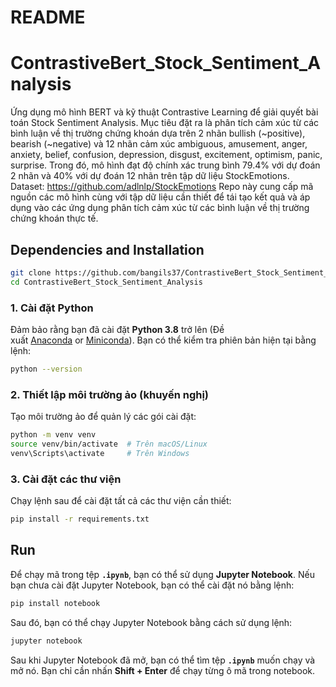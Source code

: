# README

# **ContrastiveBert_Stock_Sentiment_Analysis**

Ứng dụng mô hình BERT và kỹ thuật Contrastive Learning để giải quyết bài toán Stock Sentiment Analysis. Mục tiêu đặt ra là phân tích cảm xúc từ các bình luận về thị trường chứng khoán dựa trên 2 nhãn bullish (~positive), bearish (~negative) và 12 nhãn cảm xúc ambiguous, amusement, anger, anxiety, belief, confusion, depression, disgust, excitement, optimism, panic, surprise. Trong đó, mô hình đạt độ chính xác trung bình 79.4% với dự đoán 2 nhãn và 40% với dự đoán 12 nhãn trên tập dữ liệu StockEmotions.
Dataset: https://github.com/adlnlp/StockEmotions
Repo này cung cấp mã nguồn các mô hình cùng với tập dữ liệu cần thiết để tái tạo kết quả và áp dụng vào các ứng dụng phân tích cảm xúc từ các bình luận về thị trường chứng khoán thực tế.

## **Dependencies and Installation**

```bash
git clone https://github.com/bangils37/ContrastiveBert_Stock_Sentiment_Analysis
cd ContrastiveBert_Stock_Sentiment_Analysis
```

### 1. Cài đặt Python

Đảm bảo rằng bạn đã cài đặt **Python 3.8** trở lên (Đề xuất [Anaconda](https://www.anaconda.com/download/#linux) or [Miniconda](https://docs.conda.io/en/latest/miniconda.html)). Bạn có thể kiểm tra phiên bản hiện tại bằng lệnh:

```bash
python --version
```

### 2. Thiết lập môi trường ảo (khuyến nghị)

Tạo môi trường ảo để quản lý các gói cài đặt:

```bash
python -m venv venv
source venv/bin/activate  # Trên macOS/Linux
venv\Scripts\activate     # Trên Windows
```

### 3. Cài đặt các thư viện

Chạy lệnh sau để cài đặt tất cả các thư viện cần thiết:

```bash
pip install -r requirements.txt
```

## Run

Để chạy mã trong tệp **`.ipynb`**, bạn có thể sử dụng **Jupyter Notebook**. Nếu bạn chưa cài đặt Jupyter Notebook, bạn có thể cài đặt nó bằng lệnh:

```bash
pip install notebook
```

Sau đó, bạn có thể chạy Jupyter Notebook bằng cách sử dụng lệnh:

```bash
jupyter notebook
```

Sau khi Jupyter Notebook đã mở, bạn có thể tìm tệp **`.ipynb`** muốn chạy và mở nó. Bạn chỉ cần nhấn **Shift + Enter** để chạy từng ô mã trong notebook.